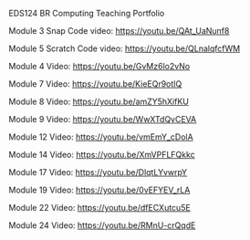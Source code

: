 
EDS124 BR Computing Teaching Portfolio

Module 3 Snap Code video: https://youtu.be/QAt_UaNunf8 

Module 5 Scratch Code video: https://youtu.be/QLnalqfcfWM


Module 4 Video: https://youtu.be/GvMz6lo2vNo


Module 7 Video: https://youtu.be/KieEQr9otIQ


Module 8 Video: https://youtu.be/amZY5hXifKU


Module 9 Video: https://youtu.be/WwXTdQyCEVA


Module 12 Video: https://youtu.be/vmEmY_cDolA

Module 14 Video: https://youtu.be/XmVPFLFQkkc

Module 17 Video: https://youtu.be/DlqtLYvwrpY


Module 19 Video: https://youtu.be/0vEFYEV_rLA

Module 22 Video: https://youtu.be/dfECXutcu5E

Module 24 Video: https://youtu.be/RMnU-crQqdE
